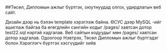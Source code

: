 ##Төсөл, Дипломын ажлыг  бүртгэх, оюутнуудад олгох, удирдлагын веб сайт.

Дизайн дээр нь бэлэн template хэрэглэж байна.
ӨСУС дээр MySQL -ийг ашиглаж  байгаа ба өгөгдлийн сангийн кодыг /pages/ хавтсан дотор test22.sql нэртэй  хадгалав.
Веб сайтын кодуудыг мөн /pages/ хавтсан дотор хадгалав.
Одоогоор Нэвтрэх, Төсөл Дипломын ажлыг бүртгэдэг болон Хэрэглэгч бүртгэх хэсгүүдийг хийв   

 
